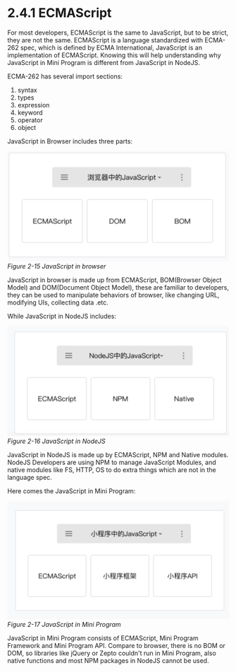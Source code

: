 # 2.4.1 ECMAScript

For most developers, ECMAScript is the same to JavaScript, but to be strict, they are not the same. ECMAScript is a language standardized with ECMA-262 spec, which is defined by ECMA International, JavaScript is an implementation of ECMAScript. Knowing this will help understanding why JavaScript in Mini Program is different from JavaScript in NodeJS.

ECMA-262 has several import sections:

1. syntax
2. types
3. expression
4. keyword
5. operator
6. object

JavaScript in Browser includes three parts:

![Figure 2-15 JavaScript in browser](/static/2-15.png)
*Figure 2-15 JavaScript in browser*

JavaScript in browser is made up from ECMAScript, BOM(Browser Object Model) and DOM(Document Object Model), these are familiar to developers, they can be used to manipulate behaviors of browser, like changing URL, modifying UIs, collecting data .etc.

While JavaScript in NodeJS includes:

![Figure 2-16 JavaScript in NodeJS](/static/2-16.png)
*Figure 2-16 JavaScript in NodeJS*

JavaScript in NodeJS is made up by ECMAScript, NPM and Native modules. NodeJS Developers are using NPM to manage JavaScript Modules, and native modules like FS, HTTP, OS to do extra things which are not in the language spec.

Here comes the JavaScript in Mini Program:

![Figure 2-17 JavaScript in Mini Program](/static/2-17.png)
*Figure 2-17 JavaScript in Mini Program*

JavaScript in Mini Program consists of ECMAScript, Mini Program Framework and Mini Program API. Compare to browser, there is no BOM or DOM, so libraries like jQuery or Zepto couldn't run in Mini Program, also native functions and most NPM packages in NodeJS cannot be used.